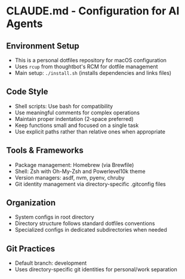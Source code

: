 # CLAUDE.md - Configuration for AI Agents

## Environment Setup
- This is a personal dotfiles repository for macOS configuration
- Uses `rcup` from thoughtbot's RCM for dotfile management
- Main setup: `./install.sh` (installs dependencies and links files)

## Code Style
- Shell scripts: Use bash for compatibility
- Use meaningful comments for complex operations
- Maintain proper indentation (2-space preferred)
- Keep functions small and focused on a single task
- Use explicit paths rather than relative ones when appropriate

## Tools & Frameworks
- Package management: Homebrew (via Brewfile)
- Shell: Zsh with Oh-My-Zsh and Powerlevel10k theme
- Version managers: asdf, nvm, pyenv, chruby
- Git identity management via directory-specific .gitconfig files

## Organization
- System configs in root directory
- Directory structure follows standard dotfiles conventions
- Specialized configs in dedicated subdirectories when needed

## Git Practices
- Default branch: development
- Uses directory-specific git identities for personal/work separation